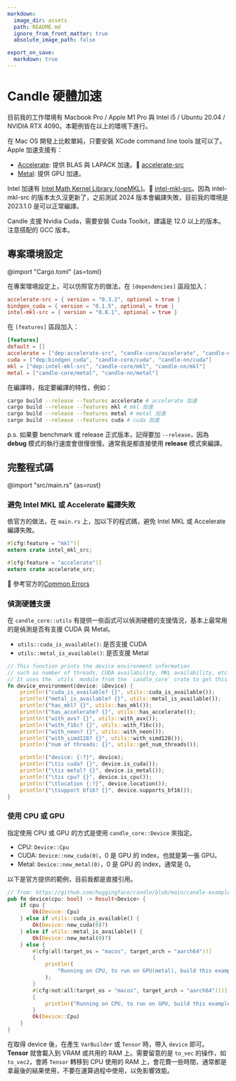 ```yaml
---
markdown:
  image_dir: assets
  path: README.md
  ignore_from_front_matter: true
  absolute_image_path: false

export_on_save:
  markdown: true
---
```

# Candle 硬體加速

目前我的工作環境有 Macbook Pro / Apple M1 Pro 與 Intel i5 / Ubuntu 20.04 / NVIDIA RTX 4090。本範例皆在以上的環境下進行。

在 Mac OS 開發上比較單純，只要安裝 XCode command line tools 就可以了。Apple 加速支援有：

- [Accelerate](https://developer.apple.com/documentation/accelerate): 提供 BLAS 與 LAPACK 加速。:eyes: [accelerate-src](https://github.com/blas-lapack-rs/accelerate-src)
- [Metal](https://developer.apple.com/metal/): 提供 GPU 加速。

Intel 加速有 [Intel Math Kernel Library (oneMKL)](https://www.intel.com/content/www/us/en/developer/tools/oneapi/onemkl.html#gs.l4dkt9)。:eyes: [intel-mkl-src](https://github.com/rust-math/intel-mkl-src)。因為 intel-mkl-src 的版本太久沒更新了，之前測試 2024 版本會編譯失敗，目前我的環境是 2023.1.0 是可以正常編譯。

Candle 支援 Nvidia Cuda，需要安裝 Cuda Toolkit，建議是 12.0 以上的版本。注意搭配的 GCC 版本。

## 專案環境設定

@import "Cargo.toml" {as=toml}

在專案環境設定上，可以仿照官方的做法，在 `[dependencies]` 區段加入：

```toml
accelerate-src = { version = "0.3.2", optional = true }
bindgen_cuda = { version = "0.1.5", optional = true }
intel-mkl-src = { version = "0.8.1", optional = true }
```

在 `[features]` 區段加入：

```toml
[features]
default = []
accelerate = ["dep:accelerate-src", "candle-core/accelerate", "candle-nn/accelerate"]
cuda = ["dep:bindgen_cuda", "candle-core/cuda", "candle-nn/cuda"]
mkl = ["dep:intel-mkl-src", "candle-core/mkl", "candle-nn/mkl"]
metal = ["candle-core/metal", "candle-nn/metal"]
```

在編譯時，指定要編譯的特性，例如：

```bash
cargo build --release --features accelerate # accelerate 加速
cargo build --release --features mkl # mkl 加速
cargo build --release --features metal # metal 加速
cargo build --release --features cuda # cuda 加速
```

p.s. 如果要 benchmark 或 release 正式版本，記得要加 `--release`，因為 __debug__ 模式的執行速度會很慢很慢。通常我是都直接使用 __release__ 模式來編譯。

## 完整程式碼

@import "src/main.rs" {as=rust}

### 避免 Intel MKL 或 Accelerate 編譯失敗

依官方的做法，在 `main.rs` 上，加以下的程式碼，避免 Intel MKL 或 Accelerate 編譯失敗。

```rust
#[cfg(feature = "mkl")]
extern crate intel_mkl_src;

#[cfg(feature = "accelerate")]
extern crate accelerate_src;
```

:eyes: 參考官方的[Common Errors](https://github.com/huggingface/candle?tab=readme-ov-file#common-errors)

### 偵測硬體支援

在 `candle_core::utils` 有提供一些函式可以偵測硬體的支援情況，基本上最常用的是偵測是否有支援 CUDA 與 Metal。

- `utils::cuda_is_available()`: 是否支援 CUDA
- `utils::metal_is_available()`: 是否支援 Metal

```rust
// This function prints the device environment information
// such as number of threads, CUDA availability, MKL availability, etc.
// It uses the `utils` module from the `candle_core` crate to get this information.
fn device_environment(device: &Device) {
    println!("cuda_is_available? {}", utils::cuda_is_available());
    println!("metal_is_available? {}", utils::metal_is_available());
    println!("has_mkl? {}", utils::has_mkl());
    println!("has_accelerate? {}", utils::has_accelerate());
    println!("with_avx? {}", utils::with_avx());
    println!("with_f16c? {}", utils::with_f16c());
    println!("with_neon? {}", utils::with_neon());
    println!("with_simd128? {}", utils::with_simd128());
    println!("num of threads: {}", utils::get_num_threads());

    println!("device: {:?}", device);
    println!("\tis cuda? {}", device.is_cuda());
    println!("\tis metal? {}", device.is_metal());
    println!("\tis cpu? {}", device.is_cpu());
    println!("\tlocation {:?}", device.location());
    println!("\tsupport bf16? {}", device.supports_bf16());
}
```

### 使用 CPU 或 GPU

指定使用 CPU 或 GPU 的方式是使用 `candle_core::Device` 來指定。

- CPU: `Device::Cpu`
- CUDA: `Device::new_cuda(0)`，0 是 GPU 的 index，也就是第一張 GPU。
- Metal: `Device::new_metal(0)`，0 是 GPU 的 index，通常是 0。

以下是官方提供的範例，目前我都是直接引用。

```rust
// from: https://github.com/huggingface/candle/blob/main/candle-examples/src/lib.rs
pub fn device(cpu: bool) -> Result<Device> {
    if cpu {
        Ok(Device::Cpu)
    } else if utils::cuda_is_available() {
        Ok(Device::new_cuda(0)?)
    } else if utils::metal_is_available() {
        Ok(Device::new_metal(0)?)
    } else {
        #[cfg(all(target_os = "macos", target_arch = "aarch64"))]
        {
            println!(
                "Running on CPU, to run on GPU(metal), build this example with `--features metal`"
            );
        }
        #[cfg(not(all(target_os = "macos", target_arch = "aarch64")))]
        {
            println!("Running on CPU, to run on GPU, build this example with `--features cuda`");
        }
        Ok(Device::Cpu)
    }
}
```

在取得 device 後，在產生 `VarBuilder` 或 `Tensor` 時，帶入 `device` 即可。__Tensor__ 就會載入到 VRAM 或共用的 RAM 上。需要留意的是 `to_vec` 的操作，如 `to_vec2`，會將 `Tensor` 轉移到 CPU 使用的 RAM 上，會花費一些時間，通常都是拿最後的結果使用，不要在運算過程中使用，以免影響效能。
